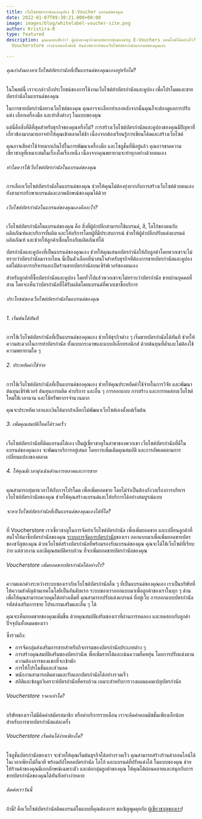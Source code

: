 ```yaml
---
title: เว็บไซต์บัตรกำนัลและคูปอง E-Voucher แบรนด์ของคุณ
date: 2022-01-07T09:30:21.000+00:00
image: images/blog/whitelabel-voucher-site.png
author: Kristira-R
type: featured
description: คุณเคยสงสัยว่า! คู่แข่งทางธุรกิจขายบัตรกำนัลของขวัญ E-Vouchers ออนไลน์ได้อย่างไร?
  Voucherstore เรานำเสนอถึงข้อดี อันน่าอัศจรรย์ของเว็บไซต์บัตรกำนัลแบรนด์ของคุณเอง

---
```

###### คุณกำลังมองหาเว็บไซต์บัตรกำนัลที่เป็นแบรนด์ของคุณเองอยู่หรือไม่?

ในโพสต์นี้ เราจะกล่าวถึงประโยชน์ของการใช้งานเว็บไซต์ทำบัตรกำนัลและคูปอง เพื่อโปรโมตและขายบัตรกำนัลในแบรนด์ของคุณ

ในการขายบัตรกำนัลทางเว็บไซต์ของคุณ คุณอาจจะเลือกทำเองหลังจากนั้นคุณก็จะต้องดูแลการปรับแต่ง เลือกเครื่องมือ และทำสิ่งต่างๆ ในแบบของคุณ

แต่นี่คือสิ่งที่ดีที่สุดสำหรับธุรกิจของคุณหรือไม่? การสร้างเว็บไซต์บัตรกำนัลและคูปองของคุณมีปัญหาที่เกี่ยวข้องมากมายอาจทำให้คุณเข้าตลาดได้ช้า เนื่องจากต้องเรียนรู้การเขียนโค้ดและสร้างเว็บไซต์

คุณอาจเสียค่าใช้จ่ายมากเกินไปในการพัฒนาเครื่องมือ และโซลูชั่นที่มีอยู่แล้ว คุณอาจขาดความเชี่ยวชาญที่เหมาะสมในเรื่องใดเรื่องหนึ่ง เนื่องจากคุณพยายามจะทำทุกอย่างด้วยตนเอง

###### ทำไมควรใช้เว็บไซต์บัตรกำนัลในแบรนด์ของคุณ

การเลือกเว็บไซต์บัตรกำนัลในแบรนด์ของคุณ ช่วยให้คุณไม่ต้องยุ่งยากกับการสร้างเว็บไซต์ด้วยตนเอง ยังสามารถรักษาแบรนด์และภาพลักษณ์ของคุณได้ด้วย

###### เว็บไซต์บัตรกำนัลในแบรนด์ของคุณเองคืออะไร?

เว็บไซต์บัตรกำนัลในแบรนด์ของคุณ คือ สิ่งที่ผู้ค้าปลีกสามารถใช้แบรนด์, สี, โลโก้ของตนกับผลิตภัณฑ์และบริการที่ผลิต และให้บริการโดยผู้ที่มีประสบการณ์ ช่วยให้ผู้ค้าปลีกปรับแต่งแบรนด์ผลิตภัณฑ์ และช่วยให้ลูกค้าเชื่อมโยงกับผลิตภัณฑ์ได้

บัตรกำนัลและคูปองที่เป็นแบรนด์ของคุณเอง ช่วยให้คุณเสนอบัตรกำนัลให้กับลูกค้าโดยพวกเขาจะไม่ทราบว่าบัตรกำนัลมาจากไหน นี่เป็นตัวเลือกที่น่าสนใจสำหรับธุรกิจที่ต้องการขายบัตรกำนัลและคูปอง แต่ไม่ต้องการบริหารและเปิดร้านขายบัตรกำนัลบนเซิร์ฟเวอร์ของตนเอง

สำหรับลูกค้าที่ซื้อบัตรกำนัลและคูปอง โดยทั่วไปแล้วพวกเขาจะไม่ทราบว่าบัตรกำนัล ขายผ่านบุคคลที่สาม โดยจะเห็นว่าบัตรกำนัลที่ได้รับผลิตโดยแบรนด์ที่พวกเขาซื้อบริการ

###### ประโยชน์ของเว็บไซต์บัตรกำนัลในแบรนด์ของคุณ

###### 1. เริ่มต้นได้ทันที

การใช้เว็บไซต์บัตรกำนัลที่เป็นแบรนด์ของคุณเอง ช่วยให้ธุรกิจต่าง ๆ เริ่มขายบัตรกำนัลได้ทันที ช่วยให้ความสะดวกในการทำบัตรกำนัล ทั้งแบบกระดาษและแบบอิเล็กทรอนิกส์ ด้วยต้นทุนที่ต่ำและไม่ต้องใช้ความพยายามใด ๆ

###### 2. ประหยัดค่าใช้จ่าย

การใช้เว็บไซต์บัตรกำนัลที่เป็นแบรนด์ของคุณเอง ช่วยให้คุณประหยัดค่าใช้จ่ายในการวิจัย และพัฒนาต้นทุนเซิร์ฟเวอร์ ต้นทุนการผลิต ค่าบริการ และอื่น ๆ การออกแบบ การสร้าง และการทดสอบเว็บไซต์ใหม่ใช้เวลานาน และใช้ทรัพยากรจำนวนมาก

คุณจะประหยัดเวลาและเงินได้มากถ้าเลือกไม่พัฒนาเว็บไซต์เองตั้งแต่เริ่มต้น

###### 3. เพิ่มคุณสมบัติใหม่ได้รวดเร็ว

เว็บไซต์บัตรกำนัลที่ติดแบรนด์ได้เอง เป็นผู้เชี่ยวชาญในสาขาของพวกเขา เว็บไซต์บัตรกำนัลที่ดีในแบรนด์ของคุณเอง จะพัฒนาบริการอยู่เสมอ โดยการเพิ่มเติมคุณสมบัติ และการอัพเดตตามการเปลี่ยนแปลงของตลาด

###### 4. ให้คุณมีเวลามุ่งเน้นด้านการตลาดและการขาย

คุณสามารถทุ่มเทเวลาให้กับการโปรโมต เพื่อเพิ่มยอดขาย โดยไม่จำเป็นต้องกังวลเรื่องการบริหารเว็บไซต์บัตรกำนัลของคุณ ช่วยให้คุณสร้างแบรนด์และให้บริการได้อย่างสมบูรณ์แบบ

###### จะหาเว็บไซต์บัตรกำนัลที่เป็นแบรนด์ของคุณเองได้ที่ใด?

ที่ Voucherstore เราเชี่ยวชาญในการจัดทำเว็บไซต์บัตรกำนัล เพื่อเพิ่มยอดขาย และเปลี่ยนลูกค้าที่สนใจให้มาซื้อบัตรกำนัลของคุณ [ระบบการจัดการบัตรกำนัล](/)ของเรา ออกแบบมาเพื่อเพิ่มยอดขายบัตรของขวัญของคุณ ด้วยเว็บไซต์สร้างบัตรกำนัลที่พร้อมรองรับแบรนด์ของคุณ คุณจะได้ใช้เว็บไซต์ที่เรียบง่าย แต่สวยงาม และมีคุณสมบัติครบถ้วน ที่จะเพิ่มยอดขายบัตรกำนัลของคุณ

###### Voucherstore เพิ่มยอดขายบัตรกำนัลได้อย่างไร?

ความแตกต่างระหว่างระบบของเรากับเว็บไซต์บัตรกำนัลอื่น ๆ ที่เป็นแบรนด์ของคุณเอง เราเป็นบริษัทที่ให้ความสำคัญด้านเทคโนโลยีเป็นอันดับแรก ระบบของเราออกแบบมาเพื่อลูกค้าของเราในทุก ๆ ด้าน เพื่อให้คุณสามารถควบคุมได้อย่างเต็มที่ คุณสามารถปรับแต่งแบรนด์ ที่อยู่เว็บ การออกแบบบัตรกำนัล รหัสส่งเสริมการขาย โปรแกรมเสริมและอื่น ๆ ได้

คุณจะเห็นยอดขายของคุณเพิ่มขึ้น ด้วยคุณสมบัติเสริมของเราที่ผ่านการทดลอง และทดสอบกับลูกค้าปัจจุบันทั้งหมดของเรา

ซึ่งรวมถึง:

* การจัดกลุ่มส่งเสริมการขายสำหรับกิจกรรมของบัตรกำนัลประเภทต่าง ๆ
* การสร้างคุณสมบัติเสริมของบัตรกำนัลเ พื่อเพิ่มรายได้และเน้นความยืดหยุ่น โดยการปรับแต่งตามความต้องการของแขกที่จะเข้าพัก
* การให้โปรโมชั่นและส่วนลด
* พนักงานสามารถติดตามและรับแลกบัตรกำนัลได้อย่างรวดเร็ว
* สถิติและข้อมูลวิเคราะห์บัตรกำนัลที่ครบถ้วน เหมาะสำหรับการวางแผนแคมเปญบัตรกำนัล

###### Voucherstore ราคาเท่าใด?

บริษัทของเราไม่มีคิดค่าสมัครสมาชิก หรือค่าบริการรายเดือน เราจะคิดค่าคอมมิชชั่นเพียงเล็กน้อยสำหรับการขายบัตรกำนัลแต่ละครั้ง

###### Voucherstore เริ่มต้นได้ง่ายเพียงใด?

โซลูชั่นบัตรกำนัลของเรา จะช่วยให้คุณเริ่มต้นธุรกิจได้อย่างรวดเร็ว คุณสามารถสร้างร้านค้าออนไลน์ได้ในเวลาเพียงไม่กี่นาที พร้อมอัปโหลดบัตรกำนัล โลโก้ และแบรนด์ที่ปรับแต่งได้ ในแบบของคุณ ช่วยให้ร้านค้าของคุณมีเอกลักษณ์เฉพาะตัว และต่อกลุ่มลูกค้าของคุณ ให้คุณได้ผ่อนคลายและสนุกกับการขายบัตรกำนัลของคุณได้ทันทีอย่างง่ายดาย

###### ติดต่อเราวันนี้

ถ้านี่! คือเว็บไซต์บัตรกำนัลติดแบรนด์ในแบบที่คุณต้องการ ขอเชิญพูดคุยกับ [ผู้เชี่ยวชาญของเรา](contact/)!